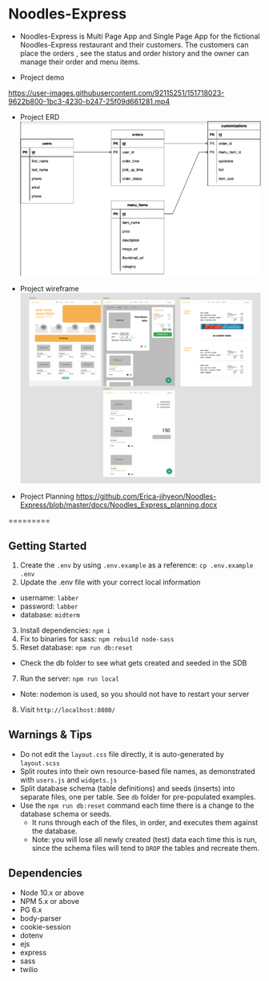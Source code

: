 # Noodles-Express
- Noodles-Express is Multi Page App and Single Page App for the fictional Noodles-Express restaurant and their customers. The customers can place the orders , see the status and order history and the owner can manage their order and menu items.

- Project demo

https://user-images.githubusercontent.com/92115251/151718023-9622b800-1bc3-4230-b247-25f09d661281.mp4


- Project ERD
!["ERD_v2"](https://github.com/Erica-jihyeon/Noodles-Express/blob/master/docs/ERD_v2.png)

- Project wireframe
!["wireframe"](https://github.com/Erica-jihyeon/Noodles-Express/blob/master/docs/wireframe_progress1.png)

- Project Planning
https://github.com/Erica-jihyeon/Noodles-Express/blob/master/docs/Noodles_Express_planning.docx

=========
## Getting Started

1. Create the `.env` by using `.env.example` as a reference: `cp .env.example .env`
2. Update the .env file with your correct local information 
  - username: `labber` 
  - password: `labber` 
  - database: `midterm`
3. Install dependencies: `npm i`
4. Fix to binaries for sass: `npm rebuild node-sass`
5. Reset database: `npm run db:reset`
  - Check the db folder to see what gets created and seeded in the SDB
7. Run the server: `npm run local`
  - Note: nodemon is used, so you should not have to restart your server
8. Visit `http://localhost:8080/`

## Warnings & Tips

- Do not edit the `layout.css` file directly, it is auto-generated by `layout.scss`
- Split routes into their own resource-based file names, as demonstrated with `users.js` and `widgets.js`
- Split database schema (table definitions) and seeds (inserts) into separate files, one per table. See `db` folder for pre-populated examples. 
- Use the `npm run db:reset` command each time there is a change to the database schema or seeds. 
  - It runs through each of the files, in order, and executes them against the database. 
  - Note: you will lose all newly created (test) data each time this is run, since the schema files will tend to `DROP` the tables and recreate them.

## Dependencies

- Node 10.x or above
- NPM 5.x or above
- PG 6.x
- body-parser
- cookie-session
- dotenv
- ejs
- express
- sass
- twilio
